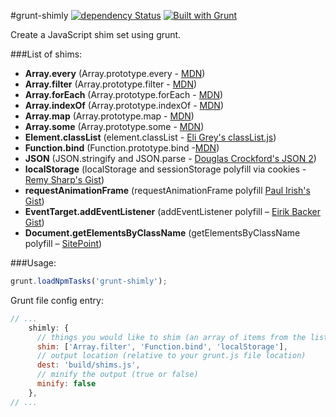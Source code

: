#grunt-shimly [![dependency Status](https://david-dm.org/nicbell/shimly/status.png)](https://david-dm.org/nicbell/shimly#info=dependencies) [![Built with Grunt](https://cdn.gruntjs.com/builtwith.png)](http://gruntjs.com/)

Create a JavaScript shim set using grunt.

###List of shims:
- **Array.every** (Array.prototype.every - [MDN](https://developer.mozilla.org/en/docs/Web/JavaScript/Reference/Global_Objects/Array/every))
- **Array.filter** (Array.prototype.filter - [MDN](https://developer.mozilla.org/en/docs/Web/JavaScript/Reference/Global_Objects/Array/filter))
- **Array.forEach** (Array.prototype.forEach - [MDN](https://developer.mozilla.org/en/docs/Web/JavaScript/Reference/Global_Objects/Array/forEach))
- **Array.indexOf** (Array.prototype.indexOf - [MDN](https://developer.mozilla.org/en/docs/Web/JavaScript/Reference/Global_Objects/Array/indexOf))
- **Array.map** (Array.prototype.map - [MDN](https://developer.mozilla.org/en/docs/Web/JavaScript/Reference/Global_Objects/Array/indexOf))
- **Array.some** (Array.prototype.some - [MDN](https://developer.mozilla.org/en/docs/Web/JavaScript/Reference/Global_Objects/Array/some))
- **Element.classList** (element.classList - [Eli Grey's classList.js](https://github.com/eligrey/classList.js))
- **Function.bind** (Function.prototype.bind -[MDN](https://developer.mozilla.org/en-US/docs/Web/JavaScript/Reference/Global_Objects/Function/bind))
- **JSON** (JSON.stringify and JSON.parse - [Douglas Crockford's JSON 2](https://github.com/douglascrockford/JSON-js))
- **localStorage** (localStorage and sessionStorage polyfill via cookies - [Remy Sharp's Gist](https://gist.github.com/remy/350433))
- **requestAnimationFrame** (requestAnimationFrame polyfill [Paul Irish's Gist](https://gist.github.com/paulirish/1579671))
- **EventTarget.addEventListener** (addEventListener polyfill – [Eirik Backer Gist](https://gist.github.com/eirikbacker/2864711))
- **Document.getElementsByClassName** (getElementsByClassName polyfill – [SitePoint](http://www.sitepoint.com/5-useful-functions-missing-in-javascript/))

###Usage:

```javascript
grunt.loadNpmTasks('grunt-shimly');
```

Grunt file config entry:

```javascript
// ...
    shimly: {
      // things you would like to shim (an array of items from the list above)
      shim: ['Array.filter', 'Function.bind', 'localStorage'],
      // output location (relative to your grunt.js file location)
      dest: 'build/shims.js',
      // minify the output (true or false)
      minify: false
    },
// ...
```